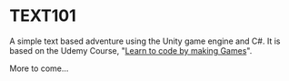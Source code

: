 TEXT101
=========

A simple text based adventure using the Unity game engine and C#. It is based on the Udemy Course, "[Learn to code by making Games](https://www.udemy.com/unitycourse/learn/v4/overview)".

More to come...
